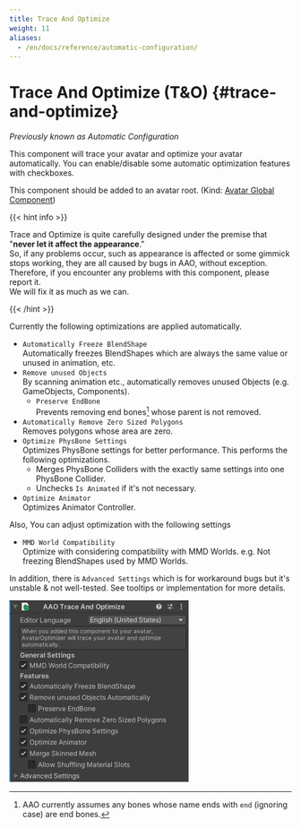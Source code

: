```yaml
---
title: Trace And Optimize
weight: 11
aliases:
  - /en/docs/reference/automatic-configuration/
---
```


# Trace And Optimize (T&O) {#trace-and-optimize}

<i>Previously known as Automatic Configuration</i>

This component will trace your avatar and optimize your avatar automatically.
You can enable/disable some automatic optimization features with checkboxes.

This component should be added to an avatar root. (Kind: [Avatar Global Component](../../component-kind/avatar-global-components))

{{< hint info >}}

Trace and Optimize is quite carefully designed under the premise that "**never let it affect the appearance**."\
So, if any problems occur, such as appearance is affected or some gimmick stops working, they are all caused by bugs in AAO, without exception.\
Therefore, if you encounter any problems with this component, please report it.\
We will fix it as much as we can.

{{< /hint >}}

Currently the following optimizations are applied automatically.
- `Automatically Freeze BlendShape`\
  Automatically freezes BlendShapes which are always the same value or unused in animation, etc.
- `Remove unused Objects`\
  By scanning animation etc., automatically removes unused Objects (e.g. GameObjects, Components).
  - `Preserve EndBone`\
    Prevents removing end bones[^endbone] whose parent is not removed.
- `Automatically Remove Zero Sized Polygons`\
  Removes polygons whose area are zero.
- `Optimize PhysBone Settings`\
  Optimizes PhysBone settings for better performance. This performs the following optimizations.
  - Merges PhysBone Colliders with the exactly same settings into one PhysBone Collider.
  - Unchecks `Is Animated` if it's not necessary.
- `Optimize Animator`\
  Optimizes Animator Controller.

Also, You can adjust optimization with the following settings
- `MMD World Compatibility`\
  Optimize with considering compatibility with MMD Worlds. e.g. Not freezing BlendShapes used by MMD Worlds.

In addition, there is `Advanced Settings` which is for workaround bugs but it's unstable & not well-tested.
See tooltips or implementation for more details.

![component.png](component.png)

[^endbone]: AAO currently assumes any bones whose name ends with `end` (ignoring case) are end bones.
